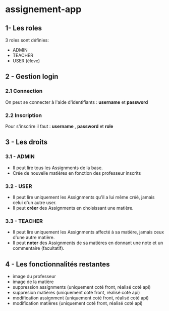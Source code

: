 
# assignement-app
## 1- Les roles
3 roles sont définies:

 - ADMIN
 - TEACHER
 - USER (élève)
## 2 - Gestion login
### 2.1 Connection 
On peut se connecter à l'aide d'identifiants : **username** et **password**
### 2.2 Inscription 
Pour s'inscrire il faut : **username** , **password** et **role**
## 3 - Les droits
### 3.1 - ADMIN
- Il peut lire tous les Assignments de la base. 
- Crée de nouvelle matières en fonction des professeur inscrits
### 3.2 - USER
- Il peut lire uniquement les Assignments qu'il a lui même créé, jamais celui d'un autre user.
- Il peut **créer** des Assignments en choisissant une matière.
### 3.3 - TEACHER
- Il peut lire uniquement les Assignments affecté à sa matière, jamais ceux d'une autre matière. 
- Il peut **noter** des Assignments de sa matières en donnant une note et un commentaire (facultatif).

## 4 - Les fonctionnalités restantes
- image du professeur
- image de la matière
- suppression assignments (uniquement coté front, réalisé coté api)
- suppresion matières (uniquement coté front, réalisé coté api)
- modification assignment (uniquement coté front, réalisé coté api)
- modification matières (uniquement coté front, réalisé coté api)

